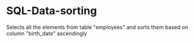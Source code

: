 # SQL-Data-sorting
Selects all the elements from table "employees" and sorts them based on column "birth_date" ascendingly
